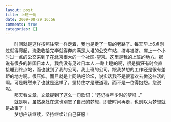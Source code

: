 ```yaml
---
layout: post
title: 上班一周
date: 2009-08-29 16:56
comments: true
categories: []
---
```

<div style="text-indent: 2em;">
<div style="text-align: left;">时间就是这样按照往常一样走着，我也是走了一周的老路了。每天早上6点刚过就得爬起，洗漱收拾完毕就得奔向满是人堆的公交车站，挤与被挤。<span style="text-indent: 2em;">座上一个小时过一点的公交来到了在北京很大的一个社区-望京。这里是我的上班的地方。据说有很多的韩国日本人，我倒没有见过日本人.</span><span style="text-indent: 2em;">一路上睡的啊，很是猖狂有时会直接睡到终点站，而也就到了我的公司。我上班的公司。跟我梦想的工作还是很有差距的地方啊。很压抑。而且就是上网贴吧论坛，说实话我不是很喜欢去做这些活的啊。可是既然来了也就是这样了，坚持住才是硬道理，而不是一位得抱怨。您说呢。</span></div>
<div style="text-align: left;"><span style="text-indent: 2em;">那天看文章，文章提到了这么一句歌词：“还记得年少时的梦吗...”</span></div>
<div style="text-align: left;"><span style="text-indent: 2em;">就是啊，虽然身处在这也别忘了自己的梦想，即使时间再走，也别以为梦想就是故事了！</span></div>
<div style="text-align: left;">梦想应该继续，坚持继续让自己征服！</div>
</div>
